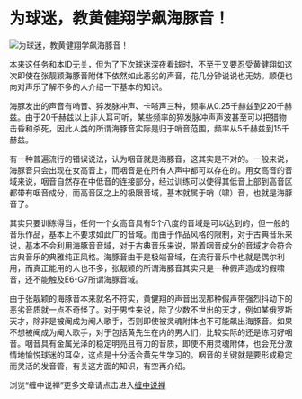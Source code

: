 为球迷，教黄健翔学飙海豚音！
====





![为球迷，教黄健翔学飙海豚音！](http://simg.sinajs.cn/blog7style/images/common/sg_trans.gif)





本来这任务和本ID无关，但为了下次球迷深夜看球时，不至于又要忍受黄健翔如这次即使在张靓颖海豚音附体下依然如此恶劣的声音，花几分钟说说也无妨。顺便也向对声乐了解不多的人介绍一下基本的知识。

海豚发出的声音有哨音、猝发脉冲声、卡嗒声三种，频率从0.25千赫兹到220千赫兹。由于20千赫兹以上非人耳可听，某些频率的猝发脉冲声声波甚至可以把猎物击昏和杀死，因此人类的所谓海豚音实际是归于哨音范围，频率从5千赫兹到15千赫兹。

有一种普遍流行的错误说法，认为咽音就是海豚音，这其实是不对的。一般来说，海豚音只会出现在女高音上，而咽音是在所有人声中都可以存在的。用女高音的音域来说，咽音自然存在中低音的连接部分，经过训练可以使得其低音上部到高音区都带有咽音成分，而高音区之上的极限音域，基本就属于哨（啸）音，也就是海豚音了。

其实只要训练得当，任何一个女高音具有5个八度的音域是可以达到的，但一般的音乐作品，基本上不要求如此广的音域。而由于作品风格的限制，对于古典音乐来说，基本不会利用海豚音音域，对于古典音乐来说，带着咽音成分的音域才会符合古典音乐的典雅纯正风格。海豚音由于是极端音域，在流行音乐中也就是偶尔利用，而真正能用的人也不多，张靓颖的所谓海豚音其实只是一种假声造成的假啸音，还不能触及E6-G7所谓海豚音域。

由于张靓颖的海豚音本来就名不符实，黄健翔的声音出现那种假声带强烈抖动下的恶劣音质就一点不奇怪了。对于男性来说，除了少数不世出的天才，例如某俄罗斯天才，除非是被阉成为阉人歌手，否则即使被灵魂附体也不可能飙出海豚音。如果不想被阉成为阉人歌手，对于包括黄先生在内的男人们，比较实际的还是练习好咽音。咽音具有金属光泽的稳定明亮且有力的音质，即使不用灵魂附体，也会充分激情地愉悦球迷的耳朵，这点是十分适合黄先生学习的。咽音的关键就是要形成稳定而灵活的发音管，有关这方面的知识，有空再介绍。

浏览“缠中说禅”更多文章请点击进入[缠中说禅](http://blog.sina.com.cn/m/chzhshch)

